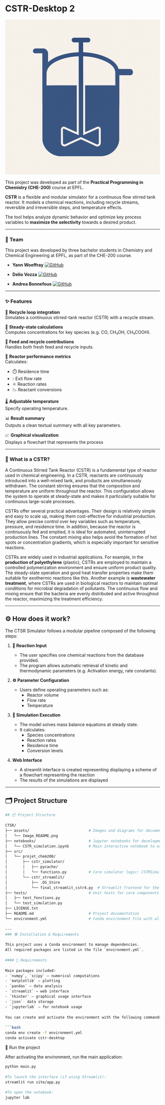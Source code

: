 # CSTR-Desktop 2
![CTSR Logo](./assets/Image_README.png)

This project was developed as part of the
**Practical Programming in Chemistry (CHE-200)** course at EPFL.

**CSTR** is a flexible and modular simulator for a continuous flow stirred tank reactor. It models
a chemical reactions, including recycle streams, reversible and irreversible steps, and
temperature effects.

The tool helps analyze dynamic behavior and optimize key process variables to **maximize the selectivity** 
towards a desired product.

---
### 👥 Team

This project was developed by three bachelor students in Chemistry and Chemical Engineering at EPFL, as part of the CHE-200 course.

- **Yann Woeffray**           [![GitHub](https://img.shields.io/badge/GitHub-yann--woeffray-black?logo=github)](https://github.com/yann-woeffray)

- **Delio Vozza**             [![GitHub](https://img.shields.io/badge/GitHub-DelioVozza-black?logo=github)](https://github.com/DelioVozza)

- **Andrea Bonnefous**        [![GitHub](https://img.shields.io/badge/GitHub-Andrea--Bonnefous-black?logo=github)](https://github.com/Andrea-Bonnefous)

---
### ✨ Features

🔁 **Recycle loop integration**  
Simulates a continuous stirred-tank reactor (CSTR) with a recycle stream.

🧪 **Steady-state calculations**  
Computes concentrations for key species (e.g. CO, CH₃OH, CH₃COOH).

🔄 **Feed and recycle contributions**  
Handles both fresh feed and recycle inputs.

🧮 **Reactor performance metrics**  
Calculates:
- ⏱️ Residence time  
- 💧 Exit flow rate  
- ⚛️ Reaction rates  
- 📉 Reactant conversions

🌡️ **Adjustable temperature**  
Specify operating temperature.

📊 **Result summary**  
Outputs a clean textual summary with all key parameters.

📈 **Graphical visualization**  
Displays a flowchart that represents the process

---
### 🧠 What is a CSTR?

A Continuous Stirred Tank Reactor (CSTR) is a fundamental type of reactor used in chemical engineering. In a CSTR, reactants are continuously introduced into a well-mixed tank, and products are simultaneously withdrawn. The constant stirring ensures that the composition and temperature are uniform throughout the reactor. This configuration allows the system to operate at steady-state and makes it particularly suitable for continuous large-scale processes.

CSTRs offer several practical advantages. Their design is relatively simple and easy to scale up, making them cost-effective for industrial production. They allow precise control over key variables such as temperature, pressure, and residence time. In addition, because the reactor is continuously fed and emptied, it is ideal for automated, uninterrupted production lines. The constant mixing also helps avoid the formation of hot spots or concentration gradients, which is especially important for sensitive reactions.

CSTRs are widely used in industrial applications. For example, in the **production of polyethylene** (plastic), CSTRs are employed to maintain a controlled polymerization environment and ensure uniform product quality. The steady-state operation and good heat transfer properties make them suitable for exothermic reactions like this. Another example is **wastewater treatment**, where CSTRs are used in biological reactors to maintain optimal conditions for microbial degradation of pollutants. The continuous flow and mixing ensure that the bacteria are evenly distributed and active throughout the reactor, maximizing the treatment efficiency.

---
## ⚙️ How does it work?

The CTSR Simulator follows a modular pipeline composed of the following steps:

1. **🧪 Reaction Input**
   - The user specifies one chemical reactions from the database provided.
   - The program allows automatic retrieval of kinetic and thermodynamic parameters (e.g. Activation energy, rate constants).

2. **⚙️ Parameter Configuration**
   - Users define operating parameters such as:
     - Reactor volume
     - Flow rate
     - Temperature

3. **🧮 Simulation Execution**
   - The model solves mass balance equations at steady state.
   - It calculates:
     - Species concentrations
     - Reaction rates
     - Residence time
     - Conversion levels


4. **Web Interface**
   - A streamlit interface is created representing displaying a scheme of a flowchart representing the reaction
   - The results of the simulations are displayed

---
## 🗂️ Project Structure
```bash
## 📦 Project Structure

CTSR/
├── assets/                           # Images and diagrams for documentation
│   └── Image_README.png
├── notebooks/                        # Jupyter notebooks for development and demos
│   └── CSTR_simulation.ipynb         # Main interactive notebook to explore key functions
├── src/
│   └── projet_chem200/
│       ├── cstr_simulator/
│       │   ├── pycache/
│       │   └── functions.py          # Core simulator logic: CSTRSimulator, methods, kinetics
│       └── cstr_streamlit/
│           ├── .DS_Store
│           └── final_streamlit_cstr4.py  # Streamlit frontend for the simulator
├── tests/                            # Unit tests for core components
│   ├── test_fonctions.py
│   └── test_simulation.py
├── LICENSE.txt
├── README.md                         # Project documentation
└── environment.yml                   # Conda environment file with all dependencies

---
### 🛠️ Installation & Requirements

This project uses a Conda environment to manage dependencies.  
All required packages are listed in the file `environment.yml`.

#### 📄 Requirements

Main packages included:
- `numpy`, `scipy` — numerical computations
- `matplotlib` — plotting
- `pandas` — data analysis
- `streamlit` — web interface
- `tkinter` — graphical usage interface
- `json`- data storage
- `jupyterlab` — for notebook usage

You can create and activate the environment with the following commands:

```bash
conda env create -f environment.yml
conda activate cstr-desktop
```
🚀 Run the project

After activating the environment, run the main application:
```bash
python main.py

#To launch the interface (if using Streamlit):
streamlit run site/app.py

#To open the notebook:
jupyter lab
```
